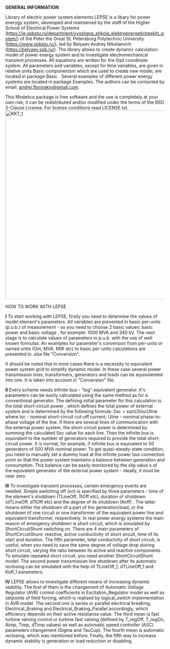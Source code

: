 **GENERAL INFORMATION**

Library of electric power system elements 
LEPSE is a libary for power enerygy system, developed and maintained by the staff of the Higher School of Electrical Power Systems (https://ie.spbstu.ru/department/vysshaya_shkola_elektroenergeticheskih_sistem/) of the Peter the Great St. Petersburg Polytechnic University (https://www.spbstu.ru/), led by Belyaev Andrey Nikolaevich (https://belyaev.spb.ru/). 
Ths library allows to create dynamic calculation model of power energy system and to investigate electromechanical transient processes. 
All equations are written for the 0qd coordinate system. All parameters and variables, except for time variables, are given in relative units
Basic componentsm which are used to create new model, are located in package Basic . 
Several examples of different power energy systems are located in package Examples. 
The authors can be contacted by email: andrej.florinskiy@gmail.com.

This Modelica package is free software and the use is completely at your own risk; it can be redistributed and/or modified under the terms of the BSD 3-Clause License. For license conditions read LICENSE.txt.
<img width="1304" height="597" alt="KKT_1" src="https://github.com/user-attachments/assets/3c4c5e1d-bad6-4e01-b7e6-1448b72920b4" />

HOW TO WORK WITH LEPSE

**I** To start working with LEPSE, firstly you need to determine the values of model element's parameters. All variables are presented in basic per-units (p.u.b.) of measurement - so you need to choose 2 basic values: basic power  and basic voltage , for example: 1000 MVA and 340 kV. 
The next stage is to calculate values of parameters in p.u.b. with the use of well known formulas. An examples for parameter's conversion from per-units or named units (Om, MVA, MW etc) to basic per-units calculations are presented in .xlsx file "Conversion". 

It should be noted that in most cases there is a necessity to equivalent power system grid to simplify dynamic model. In these case several power transmission lines, transformers, generators and loads can be equivalented into one. It is taken into account in "Conversion" file. 

**II** Every scheme needs infinite bus - "big" equivalent generator. It's parameters can be easily calculated using the same method as for a conventional generator. The defining initial parameter for this calculation is the total short-circuit power , which defines the total power of external system and is determined by the following formula:
Ssc = sqrt(3)*Isc*Uline 
where Isc - nominal short-circuit cut-off current; Uline - nominal phase-to-phase voltage of the line. If there are several lines of communication with the external power system, the short-circuit power is determined by summing the calculated Ssc value for each line. 
Then the infinite bus is equivalent to the number of generators required to provide the total short-circuit power. It is normal, for example, if infinite bus is equivalent to 50 generators of 500 MVA nominal power. 
To get quasi-steady-state condition, you need to manually set a dummy load at the infinite power bus connection point so that the power system maintains a balance between generation and consumption. This balance can be easily monitored by the slip value s of the equivalent generator of the external power system - ideally, it must be near zero. 

**III** To investigate transient processes, certain emergency events are needed. Simple switching off (on) is specified by three parameters - time of the element's shutdown (TLineOff, TtOff etc), duration of shutdown (dTLineOff, dTtOff etc) and the degree of its shutdown (Koff) . The latter means either the shutdown of a part of the generation/load, or the shutdown of one circuit or one transformer of the equivalent power line and equivalent transformer, respectively. In real power energy systems the main reason of emergency shutdown is short circuit, which is simulated by ShortCircuitShunt switching on. There are 4 main parameters of ShortCircuitShunt: reactive, active conductivity of short sircuit, time of its start and duration. The fifth parameter, total conductvity of short circuit, is useful, when you need to save the same degree of voltage drop duiring short circuit, varying the ratio between its active and reactive components. To simulate repeated short circuit, you need another ShortCircuitShunt model. The second power transmission line shutdown after its automatic reclosing can be simulated with the help of TLineOff_1, dTLineOff_1 and Koff_1 parameters. 

**IV** LEPSE allows to investigate different means of increasing dynamic stability. The first of them is the changement of Automatic Voltage Regulator (AVR) control coefficients in Excitation_Regulator model as well as setpoints of field forcing, which is realised by logical_switch implementation in AVR model. The second one is series or parallel electrical breaking, Electrical_Braking and Electrical_Braking_Parallel accordingly, which efficiency depends on their active resistanse value. The third mean is fast turbine valving control or turbine fast valving (defined by T_regOff, T_regOn, Aimp, Timp, dTimp values) as well as automatic speed controller (ASC) parameters changement (Sigma and TauCup). The fourth mean is automatic reclosing, which was mentioned before. Finally, the fifth way to increase dynamic stability is generation or load reduction or disabling. 
